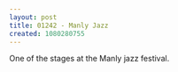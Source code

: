 ```yaml
---
layout: post
title: 01242 - Manly Jazz
created: 1080280755
---
```

One of the stages at the Manly jazz festival.
